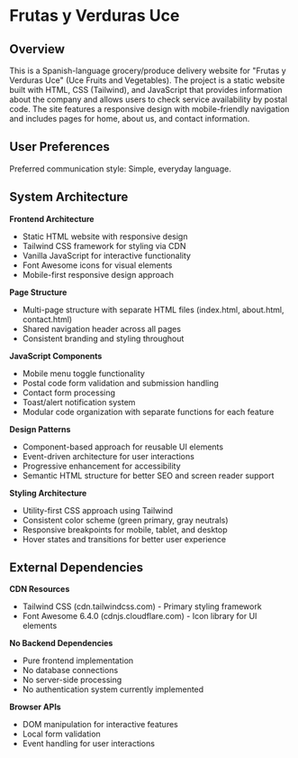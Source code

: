 # Frutas y Verduras Uce

## Overview

This is a Spanish-language grocery/produce delivery website for "Frutas y Verduras Uce" (Uce Fruits and Vegetables). The project is a static website built with HTML, CSS (Tailwind), and JavaScript that provides information about the company and allows users to check service availability by postal code. The site features a responsive design with mobile-friendly navigation and includes pages for home, about us, and contact information.

## User Preferences

Preferred communication style: Simple, everyday language.

## System Architecture

**Frontend Architecture**
- Static HTML website with responsive design
- Tailwind CSS framework for styling via CDN
- Vanilla JavaScript for interactive functionality
- Font Awesome icons for visual elements
- Mobile-first responsive design approach

**Page Structure**
- Multi-page structure with separate HTML files (index.html, about.html, contact.html)
- Shared navigation header across all pages
- Consistent branding and styling throughout

**JavaScript Components**
- Mobile menu toggle functionality
- Postal code form validation and submission handling
- Contact form processing
- Toast/alert notification system
- Modular code organization with separate functions for each feature

**Design Patterns**
- Component-based approach for reusable UI elements
- Event-driven architecture for user interactions
- Progressive enhancement for accessibility
- Semantic HTML structure for better SEO and screen reader support

**Styling Architecture**
- Utility-first CSS approach using Tailwind
- Consistent color scheme (green primary, gray neutrals)
- Responsive breakpoints for mobile, tablet, and desktop
- Hover states and transitions for better user experience

## External Dependencies

**CDN Resources**
- Tailwind CSS (cdn.tailwindcss.com) - Primary styling framework
- Font Awesome 6.4.0 (cdnjs.cloudflare.com) - Icon library for UI elements

**No Backend Dependencies**
- Pure frontend implementation
- No database connections
- No server-side processing
- No authentication system currently implemented

**Browser APIs**
- DOM manipulation for interactive features
- Local form validation
- Event handling for user interactions